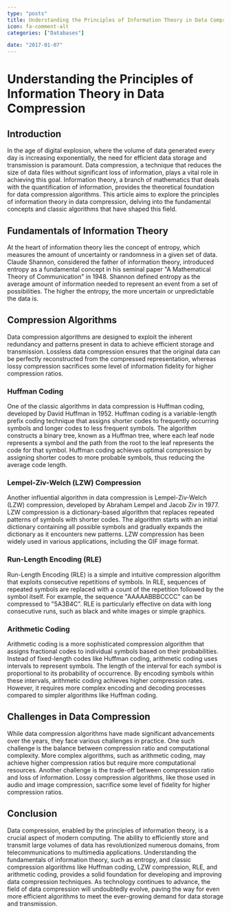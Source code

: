 ```yaml
---
type: "posts"
title: Understanding the Principles of Information Theory in Data Compression
icon: fa-comment-alt
categories: ["Databases"]

date: "2017-01-07"
---
```




# Understanding the Principles of Information Theory in Data Compression

## Introduction
In the age of digital explosion, where the volume of data generated every day is increasing exponentially, the need for efficient data storage and transmission is paramount. Data compression, a technique that reduces the size of data files without significant loss of information, plays a vital role in achieving this goal. Information theory, a branch of mathematics that deals with the quantification of information, provides the theoretical foundation for data compression algorithms. This article aims to explore the principles of information theory in data compression, delving into the fundamental concepts and classic algorithms that have shaped this field.

## Fundamentals of Information Theory
At the heart of information theory lies the concept of entropy, which measures the amount of uncertainty or randomness in a given set of data. Claude Shannon, considered the father of information theory, introduced entropy as a fundamental concept in his seminal paper "A Mathematical Theory of Communication" in 1948. Shannon defined entropy as the average amount of information needed to represent an event from a set of possibilities. The higher the entropy, the more uncertain or unpredictable the data is.

## Compression Algorithms
Data compression algorithms are designed to exploit the inherent redundancy and patterns present in data to achieve efficient storage and transmission. Lossless data compression ensures that the original data can be perfectly reconstructed from the compressed representation, whereas lossy compression sacrifices some level of information fidelity for higher compression ratios.

### Huffman Coding
One of the classic algorithms in data compression is Huffman coding, developed by David Huffman in 1952. Huffman coding is a variable-length prefix coding technique that assigns shorter codes to frequently occurring symbols and longer codes to less frequent symbols. The algorithm constructs a binary tree, known as a Huffman tree, where each leaf node represents a symbol and the path from the root to the leaf represents the code for that symbol. Huffman coding achieves optimal compression by assigning shorter codes to more probable symbols, thus reducing the average code length.

### Lempel-Ziv-Welch (LZW) Compression
Another influential algorithm in data compression is Lempel-Ziv-Welch (LZW) compression, developed by Abraham Lempel and Jacob Ziv in 1977. LZW compression is a dictionary-based algorithm that replaces repeated patterns of symbols with shorter codes. The algorithm starts with an initial dictionary containing all possible symbols and gradually expands the dictionary as it encounters new patterns. LZW compression has been widely used in various applications, including the GIF image format.

### Run-Length Encoding (RLE)
Run-Length Encoding (RLE) is a simple and intuitive compression algorithm that exploits consecutive repetitions of symbols. In RLE, sequences of repeated symbols are replaced with a count of the repetition followed by the symbol itself. For example, the sequence "AAAAABBBCCCC" can be compressed to "5A3B4C". RLE is particularly effective on data with long consecutive runs, such as black and white images or simple graphics.

### Arithmetic Coding
Arithmetic coding is a more sophisticated compression algorithm that assigns fractional codes to individual symbols based on their probabilities. Instead of fixed-length codes like Huffman coding, arithmetic coding uses intervals to represent symbols. The length of the interval for each symbol is proportional to its probability of occurrence. By encoding symbols within these intervals, arithmetic coding achieves higher compression rates. However, it requires more complex encoding and decoding processes compared to simpler algorithms like Huffman coding.

## Challenges in Data Compression
While data compression algorithms have made significant advancements over the years, they face various challenges in practice. One such challenge is the balance between compression ratio and computational complexity. More complex algorithms, such as arithmetic coding, may achieve higher compression ratios but require more computational resources. Another challenge is the trade-off between compression ratio and loss of information. Lossy compression algorithms, like those used in audio and image compression, sacrifice some level of fidelity for higher compression ratios.

## Conclusion
Data compression, enabled by the principles of information theory, is a crucial aspect of modern computing. The ability to efficiently store and transmit large volumes of data has revolutionized numerous domains, from telecommunications to multimedia applications. Understanding the fundamentals of information theory, such as entropy, and classic compression algorithms like Huffman coding, LZW compression, RLE, and arithmetic coding, provides a solid foundation for developing and improving data compression techniques. As technology continues to advance, the field of data compression will undoubtedly evolve, paving the way for even more efficient algorithms to meet the ever-growing demand for data storage and transmission.